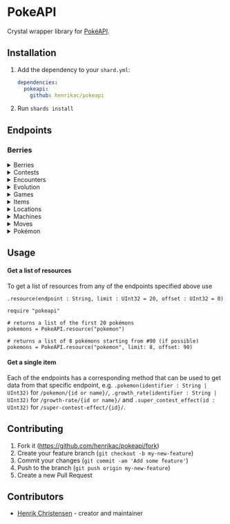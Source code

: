# PokeAPI

Crystal wrapper library for [PokéAPI](https://pokeapi.co/docs/v2).

## Installation

1. Add the dependency to your `shard.yml`:

   ```yaml
   dependencies:
     pokeapi:
       github: henrikac/pokeapi
   ```

2. Run `shards install`

## Endpoints

### Berries
<details>
  <summary>Berries</summary>
  #### Berries `/berry/{id or name}/`
  #### Berry Firmnesses `/berry-firmness/{id or name}/`
  #### Berry Flavors `/berry-flavor/{id or name}/`
</details>
<details>
  <summary>Contests</summary>
  #### Contest Types `/contest-type/{id or name}/`
  #### Contest Effects `/contest-effect/{id}/`
  #### Super Contest Effects `/super-contest-effect/{id}/`
</details>
<details>
  <summary>Encounters</summary>
  #### Encounter Methods `/encounter-method/{id or name}/`
  #### Encounter Conditions `/encounter-condition/{id or name}/`
  #### Encounter Condition Values `/encounter-condition-value/{id or name}/`
</details>
<details>
  <summary>Evolution</summary>
  #### Evolution Chains `/evolution-chain/{id}/`
  #### Evolution Triggers `/evolution-trigger/{id or name}/`
</details>
<details>
  <summary>Games</summary>
  #### Generations `/generation/{id or name}/`
  #### Pokedexes `/pokedex/{id or name}/`
  #### Version `/version/{id or name}/`
  #### Version Groups `/version-group/{id or name}/`
</details>
<details>
  <summary>Items</summary>
  #### Item `/item/{id or name}/`
  #### Item Attributes `/item-attribute/{id or name}/`
  #### Item Categories `/item-category/{id or name}/`
  #### Item Fling Effects `/item-fling-effect/{id or name}/`
  #### Item Pockets `/item-pocket/{id or name}/`
</details>
<details>
  <summary>Locations</summary>
  #### Locations `/location/{id or name}/`
  #### Location Areas `/location-area/{id or name}/`
  #### Pal Park Areas `/pal-park-area/{id or name}/`
  #### Regions `/region/{id or name}/`
</details>
<details>
  <summary>Machines</summary>
  #### Machines `/machine/{id}/`
</details>
<details>
  <summary>Moves</summary>
  #### Moves `/move/{id or name}/`
  #### Move Allments `/move-ailment/{id or name}/`
  #### Move Battle Styles `/move-battle-style/{id or name}/`
  #### Move Categories `/move-category/{id or name}/`
  #### Move Damage Classes `/move-damage-class/{id or name}/`
  #### Move Learn Methods `/move-learn-method/{id or name}/`
  #### Move Targets `/move-target/{id or name}/`
</details>
<details>
  <summary>Pokémon</summary>
  #### Abilities `/ability/{id or name}/`
  #### Characteristics `/characteristic/{id}/`
  #### Egg Groups `/egg-group/{id or name}/`
  #### Genders `/gender/{id or name}/`
  #### Growth Rates `/growth-rate/{id or name}/`
  #### Natures `/nature/{id or name}/`
  #### Pokeathlon Stats `/pokeathlon-stat/{id or name}/`
  #### Pokemon `/pokemon/{id or name}/`
  #### Pokemon Location Areas `/pokemon/{id or name}/encounters/`
  #### Pokemon Colors `/pokemon-color/{id or name}/`
  #### Pokemon Forms `/pokemon-form/{id or name}/`
  #### Pokemon Habitats `/pokemon-habitat/{id or name}/`
  #### Pokemon Shapes `/pokemon-shape/{id or name}/`
  #### Pokemon Species `/pokemon-species/{id or name}/`
  #### Stats `/stat/{id or name}/`
  #### Types `/type/{id or name}/`
</details>

## Usage

#### Get a list of resources

To get a list of resources from any of the endpoints specified above use  

`.resource(endpoint : String, limit : UInt32 = 20, offset : UInt32 = 0)`

```crystal
require "pokeapi"

# returns a list of the first 20 pokémons
pokemons = PokeAPI.resource("pokemon")

# returns a list of 8 pokémons starting from #90 (if possible)
pokemons = PokeAPI.resource("pokemon", limit: 8, offset: 90)
```

#### Get a single item

Each of the endpoints has a corresponding method that can be used to get data from that specific endpoint, e.g. `.pokemon(identifier : String | UInt32)` for `/pokemon/{id or name}/`, `.growth_rate(identifier : String | UInt32)` for `/growth-rate/{id or name}/` and `.super_contest_effect(id : UInt32)` for `/super-contest-effect/{id}/`.

## Contributing

1. Fork it (<https://github.com/henrikac/pokeapi/fork>)
2. Create your feature branch (`git checkout -b my-new-feature`)
3. Commit your changes (`git commit -am 'Add some feature'`)
4. Push to the branch (`git push origin my-new-feature`)
5. Create a new Pull Request

## Contributors

- [Henrik Christensen](https://github.com/henrikac) - creator and maintainer
